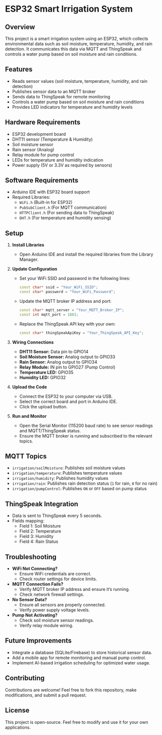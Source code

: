 # ESP32 Smart Irrigation System

## Overview
This project is a smart irrigation system using an ESP32, which collects environmental data such as soil moisture, temperature, humidity, and rain detection. It communicates this data via MQTT and ThingSpeak and controls a water pump based on soil moisture and rain conditions.

## Features
- Reads sensor values (soil moisture, temperature, humidity, and rain detection)
- Publishes sensor data to an MQTT broker
- Sends data to ThingSpeak for remote monitoring
- Controls a water pump based on soil moisture and rain conditions
- Provides LED indicators for temperature and humidity levels

## Hardware Requirements
- ESP32 development board
- DHT11 sensor (Temperature & Humidity)
- Soil moisture sensor
- Rain sensor (Analog)
- Relay module for pump control
- LEDs for temperature and humidity indication
- Power supply (5V or 3.3V as required by sensors)

## Software Requirements
- Arduino IDE with ESP32 board support
- Required Libraries:
  - `WiFi.h` (Built-in for ESP32)
  - `PubSubClient.h` (For MQTT communication)
  - `HTTPClient.h` (For sending data to ThingSpeak)
  - `DHT.h` (For temperature and humidity sensing)

## Setup

1. **Install Libraries**
   - Open Arduino IDE and install the required libraries from the Library Manager.

2. **Update Configuration**
   - Set your WiFi SSID and password in the following lines:
     ```cpp
     const char* ssid = "Your_WiFi_SSID";
     const char* password = "Your_WiFi_Password";
     ```
   - Update the MQTT broker IP address and port:
     ```cpp
     const char* mqtt_server = "Your_MQTT_Broker_IP";
     const int mqtt_port = 1883;
     ```
   - Replace the ThingSpeak API key with your own:
     ```cpp
     const char* thingSpeakApiKey = "Your_ThingSpeak_API_Key";
     ```

3. **Wiring Connections**
   - **DHT11 Sensor:** Data pin to GPIO14
   - **Soil Moisture Sensor:** Analog output to GPIO33
   - **Rain Sensor:** Analog output to GPIO34
   - **Relay Module:** IN pin to GPIO27 (Pump Control)
   - **Temperature LED:** GPIO35
   - **Humidity LED:** GPIO32

4. **Upload the Code**
   - Connect the ESP32 to your computer via USB.
   - Select the correct board and port in Arduino IDE.
   - Click the upload button.

5. **Run and Monitor**
   - Open the Serial Monitor (115200 baud rate) to see sensor readings and MQTT/ThingSpeak status.
   - Ensure the MQTT broker is running and subscribed to the relevant topics.

## MQTT Topics
- `irrigation/soilMoisture`: Publishes soil moisture values
- `irrigation/temperature`: Publishes temperature values
- `irrigation/humidity`: Publishes humidity values
- `irrigation/rain`: Publishes rain detection status (`1` for rain, `0` for no rain)
- `irrigation/pumpControl`: Publishes `ON` or `OFF` based on pump status

## ThingSpeak Integration
- Data is sent to ThingSpeak every 5 seconds.
- Fields mapping:
  - Field 1: Soil Moisture
  - Field 2: Temperature
  - Field 3: Humidity
  - Field 4: Rain Status

## Troubleshooting
- **WiFi Not Connecting?**
  - Ensure WiFi credentials are correct.
  - Check router settings for device limits.
- **MQTT Connection Fails?**
  - Verify MQTT broker IP address and ensure it’s running.
  - Check network firewall settings.
- **No Sensor Data?**
  - Ensure all sensors are properly connected.
  - Verify power supply voltage levels.
- **Pump Not Activating?**
  - Check soil moisture sensor readings.
  - Verify relay module wiring.

## Future Improvements
- Integrate a database (SQLite/Firebase) to store historical sensor data.
- Add a mobile app for remote monitoring and manual pump control.
- Implement AI-based irrigation scheduling for optimized water usage.

## Contributing
Contributions are welcome! Feel free to fork this repository, make modifications, and submit a pull request.

## License
This project is open-source. Feel free to modify and use it for your own applications.


